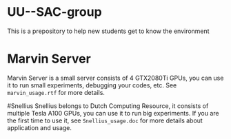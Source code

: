 # UU--SAC-group
This is a prepository to help new students get to know the environment

# Marvin Server 
Marvin Server is a small server consists of 4 GTX2080Ti GPUs, you can use it to run small experiments, debugging your codes, etc. 
See <code>marvin_usage.rtf</code> for more details.

#Snellius
Snellius belongs to Dutch Computing Resource, it consists of multiple Tesla A100 GPUs, you can use it to run big experiments. If you are the first time to use it, see <code>Snellius_usage.doc</code> for more details about application and usage.

